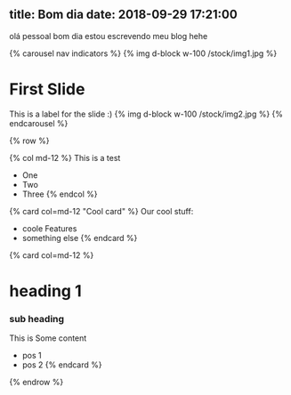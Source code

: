 title: Bom dia
date: 2018-09-29 17:21:00
---
olá pessoal bom dia estou escrevendo meu blog hehe



{% carousel nav indicators %}
{% img d-block w-100 /stock/img1.jpg %}
# First Slide
This is a label for the slide :) 
{% img d-block w-100 /stock/img2.jpg %}
{% endcarousel %}







{% row %}

{% col md-12 %}
This is a test
* One
* Two
* Three
{% endcol %}

{% card col=md-12 "Cool card" %}
Our cool stuff:
* coole Features
* something else
{% endcard %}

{% card col=md-12  %}
# heading 1
### sub heading 
This is Some content
* pos 1
* pos 2
{% endcard %}

{% endrow %}